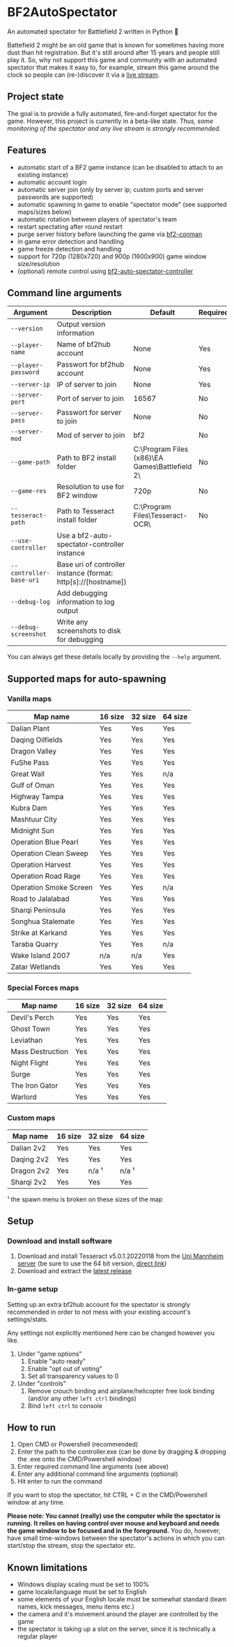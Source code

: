 # BF2AutoSpectator
An automated spectator for Battlefield 2 written in Python 🐍

Battefield 2 might be an old game that is known for sometimes having more dust than hit registration. But it's still around after 15 years and people still play it. So, why not support this game and community with an automated spectator that makes it easy to, for example, stream this game around the clock so people can (re-)discover it via a [live stream](https://www.twitch.tv/bf2tv).

## Project state
The goal is to provide a fully automated, fire-and-forget spectator for the game. However, this project is currently in a beta-like state. *Thus, some monitoring of the spectator and any live stream is strongly recommended.*

## Features
- automatic start of a BF2 game instance (can be disabled to attach to an existing instance)
- automatic account login
- automatic server join (only by server ip; custom ports and server passwords are supported)
- automatic spawning in game to enable "spectator mode" (see supported maps/sizes below)
- automatic rotation between players of spectator's team
- restart spectating after round restart
- purge server history before launching the game via [bf2-conman](https://github.com/cetteup/conman/releases/tag/v0.1.1)
- in game error detection and handling
- game freeze detection and handling
- support for 720p (1280x720) and 900p (1600x900) game window size/resolution
- (optional) remote control using [bf2-auto-spectator-controller](https://github.com/cetteup/bf2-auto-spectator-controller)

## Command line arguments
| Argument                | Description                                                    | Default                                        | Required |
|-------------------------|----------------------------------------------------------------|------------------------------------------------|----------|
| `--version`             | Output version information                                     |                                                |          |
| `--player-name`         | Name of bf2hub account                                         | None                                           | Yes      |
| `--player-password`     | Passwort for bf2hub account                                    | None                                           | Yes      |
| `--server-ip`           | IP of server to join                                           | None                                           | Yes      |
| `--server-port`         | Port of server to join                                         | 16567                                          | No       |
| `--server-pass`         | Passwort for server to join                                    | None                                           | No       |
| `--server-mod`          | Mod of server to join                                          | bf2                                            | No       |
| `--game-path`           | Path to BF2 install folder                                     | C:\Program Files (x86)\EA Games\Battlefield 2\ | No       |
| `--game-res`            | Resolution to use for BF2 window                               | 720p                                           | No       |
| `--tesseract-path`      | Path to Tesseract install folder                               | C:\Program Files\Tesseract-OCR\                | No       |
| `--use-controller`      | Use a bf2-auto-spectator-controller instance                   |                                                |          |
| `--controller-base-uri` | Base uri of controller instance (format: http[s]://[hostname]) |                                                |          |
| `--debug-log`           | Add debugging information to log output                        |                                                |          |
| `--debug-screenshot`    | Write any screenshots to disk for debugging                    |                                                |          |

You can always get these details locally by providing the `--help` argument.

## Supported maps for auto-spawning
### Vanilla maps
| Map name               | 16 size | 32 size | 64 size |
|------------------------|---------|---------|---------|
| Dalian Plant           | Yes     | Yes     | Yes     |
| Daqing Oilfields       | Yes     | Yes     | Yes     |
| Dragon Valley          | Yes     | Yes     | Yes     |
| FuShe Pass             | Yes     | Yes     | Yes     |
| Great Wall             | Yes     | Yes     | n/a     |
| Gulf of Oman           | Yes     | Yes     | Yes     |
| Highway Tampa          | Yes     | Yes     | Yes     |
| Kubra Dam              | Yes     | Yes     | Yes     |
| Mashtuur City          | Yes     | Yes     | Yes     |
| Midnight Sun           | Yes     | Yes     | Yes     |
| Operation Blue Pearl   | Yes     | Yes     | Yes     |
| Operation Clean Sweep  | Yes     | Yes     | Yes     |
| Operation Harvest      | Yes     | Yes     | Yes     |
| Operation Road Rage    | Yes     | Yes     | Yes     |
| Operation Smoke Screen | Yes     | Yes     | n/a     |
| Road to Jalalabad      | Yes     | Yes     | Yes     |
| Sharqi Peninsula       | Yes     | Yes     | Yes     |
| Songhua Stalemate      | Yes     | Yes     | Yes     |
| Strike at Karkand      | Yes     | Yes     | Yes     |
| Taraba Quarry          | Yes     | Yes     | n/a     |
| Wake Island 2007       | n/a     | n/a     | Yes     |
| Zatar Wetlands         | Yes     | Yes     | Yes     |

### Special Forces maps
| Map name               | 16 size | 32 size | 64 size |
|------------------------|---------|---------|---------|
| Devil's Perch          | Yes     | Yes     | Yes     |
| Ghost Town             | Yes     | Yes     | Yes     |
| Leviathan              | Yes     | Yes     | Yes     |
| Mass Destruction       | Yes     | Yes     | Yes     |
| Night Flight           | Yes     | Yes     | Yes     |
| Surge                  | Yes     | Yes     | Yes     |
| The Iron Gator         | Yes     | Yes     | Yes     |
| Warlord                | Yes     | Yes     | Yes     |

### Custom maps
| Map name   | 16 size | 32 size | 64 size |
|------------|---------|---------|---------|
| Dalian 2v2 | Yes     | Yes     | Yes     |
| Daqing 2v2 | Yes     | Yes     | Yes     |
| Dragon 2v2 | Yes     | n/a ¹   | n/a ¹   |
| Sharqi 2v2 | Yes     | Yes     | Yes     |

¹ the spawn menu is broken on these sizes of the map

## Setup
### Download and install software
1. Download and install Tesseract v5.0.1.20220118 from the [Uni Mannheim server](https://digi.bib.uni-mannheim.de/tesseract/) (be sure to use the 64 bit version, [direct link](https://digi.bib.uni-mannheim.de/tesseract/tesseract-ocr-w64-setup-v5.0.1.20220118.exe))
2. Download and extract the [latest release](https://github.com/cetteup/BF2AutoSpectator/releases/latest)

### In-game setup
Setting up an extra bf2hub account for the spectator is strongly recommended in order to not mess with your existing account's settings/stats.

Any settings not explicitly mentioned here can be changed however you like.
1. Under "game options"
    1. Enable "auto ready"
    2. Enable "opt out of voting"
    3. Set all transparency values to 0
2. Under "controls"
    1. Remove crouch binding and airplane/helicopter free look binding (and/or any other `left ctrl` bindings)
    2. Bind `left ctrl` to console
  
## How to run
1. Open CMD or Powershell (recommended)
2. Enter the path to the controller.exe (can be done by dragging & dropping the .exe onto the CMD/Powershell window)
3. Enter required command line arguments (see above)
4. Enter any additional command line arguments (optional)
5. Hit enter to run the command

If you want to stop the spectator, hit CTRL + C in the CMD/Powershell window at any time.

**Please note: You cannot (really) use the computer while the spectator is running. It relies on having control over mouse and keyboard and needs the game window to be focused and in the foreground.** You do, however, have small time-windows between the spectator's actions in which you can start/stop the stream, stop the spectator etc.

## Known limitations
- Windows display scaling must be set to 100%
- game locale/language must be set to English
- some elements of your English locale must be somewhat standard (team names, kick messages, menu items etc.)
- the camera and it's movement around the player are controlled by the game
- the spectator is taking up a slot on the server, since it is technically a regular player
